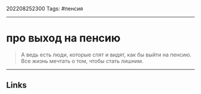 202208252300
Tags: #пенсия

---

# про выход на пенсию
> А ведь есть люди, которые спят и видят, как бы выйти на пенсию. Все жизнь мечтать о том, чтобы стать лишним.

---
## Links